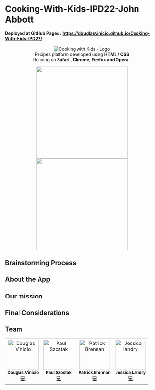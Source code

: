 # Cooking-With-Kids-IPD22-John Abbott 
#### Deployed at GitHub Pages : https://douglasvinicio.github.io/Cooking-With-Kids-IPD22/



<p align="center">
  <img  alt="Cooking with Kids - Logo" src="https://trello-attachments.s3.amazonaws.com/5ed9b7d9778b035759fc1041/679x382/7c1c335e017249b1d942043fa42d9866/header-banner.jpg" height="auto" /><br/>
  <span>Recipes platform developed using <b> HTML / CSS </b></span><br/>
  <span>Running on <b>Safari , Chrome, Firefox and Opera </b>. </span><br/>
</p>

<!-- header section -->


<!-- show case/gif section -->
<p align="center">
    <img alt="" height="300" src="" />
    <img alt="" height="300" src="" />

  </a>
</p>

## Brainstorming Process 



## About the App



## Our mission



## Final Considerations



## Team

<table>
  <tr>
    <td align="center"><a href="https://www.linkedin.com/in/douglasvinicio/"><img src="https://trello-attachments.s3.amazonaws.com/5eab8674a86a907c46dbf222/128x128/72740d1400b95b82bea9ea85b7c1b592/douglasvinicio.png" width="100px;" alt="Douglas Vinicio"/><br /><sub><b>Douglas Vinicio</b></sub></a><br /><a href="https://github.com/douglasvinicio"title="Code">💻</a></td>
    <td align="center"><a href="https://www.linkedin.com/in/pzszo/"><img src="https://avatars3.githubusercontent.com/u/64944331?s=400&u=7719bef3b85c1f2798df0311f7e2e8d5b1e40d82&v=4" width="100px;" alt="Paul Szostak"/><br /><sub><b>Paul Szostak</b></sub></a><br /><a href="https://github.com/pzszo"title="Code">💻</a></td>
     <td align="center"><a href="https://www.linkedin.com/in/"><img src="" width="100px;" alt="Patrick Brennan"/><br /><sub><b>Patrick Brennan</b></sub></a><br /><a href="https://github.com/"title="Code">💻</a></td>
    <td align="center"><a href="https://www.linkedin.com/in/"><img src="" width="100px;" alt="Jessica landry"/><br /><sub><b>Jessica Landry</b></sub></a><br /><a href="https://github.com/netoht/"title="Code">💻</a></td>

</table>

<!-- ALL-CONTRIBUTORS-LIST:END -->